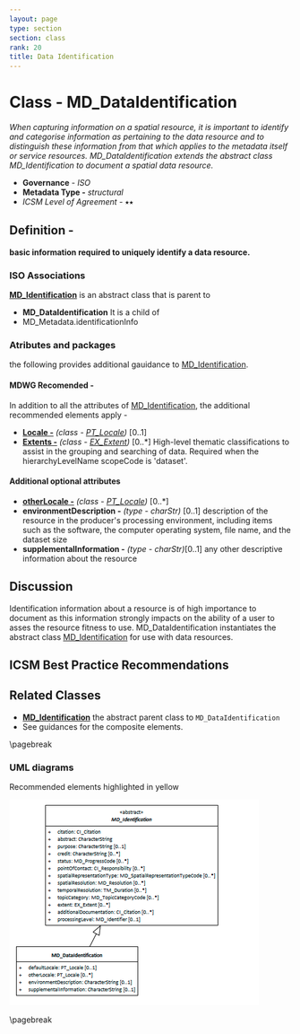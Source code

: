 ```yaml
---
layout: page
type: section
section: class
rank: 20
title: Data Identification
---
```

#  Class - MD_DataIdentification
*When capturing information on a spatial resource, it is important to identify and categorise information as pertaining to the data resource and to distinguish these information from that which applies to the metadata itself or service resources. MD_DataIdentification extends the abstract class MD_Identification to document a spatial data resource.*

- **Governance** -  *ISO*
- **Metadata Type -** *structural*
- *ICSM Level of Agreement* - ⭑⭑

## Definition -

**basic information required to uniquely identify a data resource.**

### ISO Associations 

**[MD_Identification](http://wiki.esipfed.org/index.php/MD_Identification)** is an abstract class that is parent to 

- **MD_DataIdentification**
It is a child of 
- MD_Metadata.identificationInfo

### Atributes and packages

the following provides additional gauidance to [MD_Identification](./class-MD_Identification).

#### MDWG Recomended -

In addition to all the attributes of [MD_Identification](./class-MD_Identification), the additional recommended elements apply - 

- **[Locale -](./ResourceLocale)** *(class - [PT_Locale](./PT_Locale))* [0..1] 
- **[Extents -](./ResourceExtent)** *(class - [EX_Extent](http://wiki.esipfed.org/index.php/EX_Extent))* [0..\*]  High-level thematic classifications to assist in the grouping and searching of data. Required when the hierarchyLevelName scopeCode is 'dataset'.

#### Additional optional attributes

- **[otherLocale -](./ResourceLocale)** *(class - [PT_Locale](./PT_Locale))* [0..\*] 
- **environmentDescription -** *(type - charStr)* [0..1] description of the resource in the producer's processing environment, including items such as the software, the computer operating system, file name, and the dataset size
- **supplementalInformation -** *(type - charStr)*[0..1] any other descriptive information about the resource

## Discussion

Identification information about a resource is of high importance to document as this information strongly impacts on the ability of a user to asses the resource fitness to use. MD_DataIdentification instantiates the abstract class [MD_Identification](./class-MD_Identification)  for use with data resources.

## ICSM Best Practice Recommendations

## Related Classes

- **[MD_Identification](./class-MD_Identification)** the abstract parent class to `MD_DataIdentification`
- See guidances for the composite elements.

\pagebreak

### UML diagrams

Recommended elements highlighted in yellow

![MD_DataIdentification](../images/class-MD_DataIdentification.png)

\pagebreak
